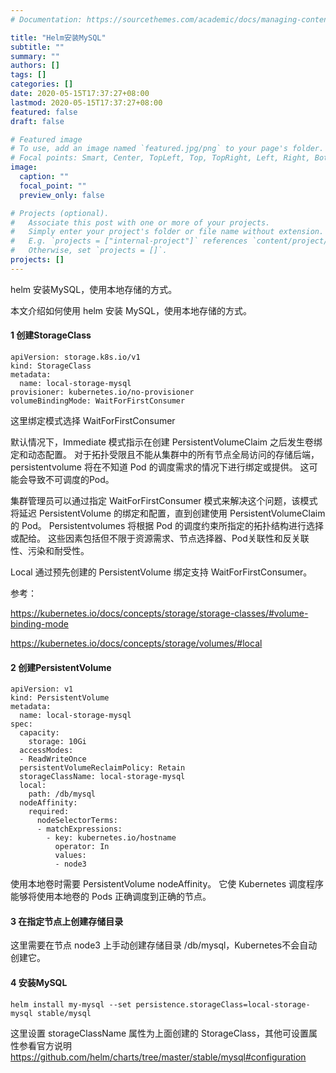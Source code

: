 ```yaml
---
# Documentation: https://sourcethemes.com/academic/docs/managing-content/

title: "Helm安装MySQL"
subtitle: ""
summary: ""
authors: []
tags: []
categories: []
date: 2020-05-15T17:37:27+08:00
lastmod: 2020-05-15T17:37:27+08:00
featured: false
draft: false

# Featured image
# To use, add an image named `featured.jpg/png` to your page's folder.
# Focal points: Smart, Center, TopLeft, Top, TopRight, Left, Right, BottomLeft, Bottom, BottomRight.
image:
  caption: ""
  focal_point: ""
  preview_only: false

# Projects (optional).
#   Associate this post with one or more of your projects.
#   Simply enter your project's folder or file name without extension.
#   E.g. `projects = ["internal-project"]` references `content/project/deep-learning/index.md`.
#   Otherwise, set `projects = []`.
projects: []
---
```


helm 安装MySQL，使用本地存储的方式。

本文介绍如何使用 helm 安装 MySQL，使用本地存储的方式。

#### 1 创建StorageClass

```
apiVersion: storage.k8s.io/v1
kind: StorageClass
metadata:
  name: local-storage-mysql
provisioner: kubernetes.io/no-provisioner
volumeBindingMode: WaitForFirstConsumer
```

这里绑定模式选择 WaitForFirstConsumer

默认情况下，Immediate 模式指示在创建 PersistentVolumeClaim 之后发生卷绑定和动态配置。 对于拓扑受限且不能从集群中的所有节点全局访问的存储后端，persistentvolume 将在不知道 Pod 的调度需求的情况下进行绑定或提供。 这可能会导致不可调度的Pod。

集群管理员可以通过指定 WaitForFirstConsumer 模式来解决这个问题，该模式将延迟 PersistentVolume 的绑定和配置，直到创建使用 PersistentVolumeClaim 的 Pod。 Persistentvolumes 将根据 Pod 的调度约束所指定的拓扑结构进行选择或配给。 这些因素包括但不限于资源需求、节点选择器、Pod关联性和反关联性、污染和耐受性。

Local 通过预先创建的 PersistentVolume 绑定支持 WaitForFirstConsumer。

参考：

https://kubernetes.io/docs/concepts/storage/storage-classes/#volume-binding-mode

https://kubernetes.io/docs/concepts/storage/volumes/#local

#### 2 创建PersistentVolume

```
apiVersion: v1
kind: PersistentVolume
metadata:
  name: local-storage-mysql
spec:
  capacity:
    storage: 10Gi
  accessModes:
  - ReadWriteOnce
  persistentVolumeReclaimPolicy: Retain
  storageClassName: local-storage-mysql
  local:
    path: /db/mysql
  nodeAffinity:
    required:
      nodeSelectorTerms:
      - matchExpressions:
        - key: kubernetes.io/hostname
          operator: In
          values:
          - node3
```

使用本地卷时需要 PersistentVolume nodeAffinity。 它使 Kubernetes 调度程序能够将使用本地卷的 Pods 正确调度到正确的节点。

#### 3 在指定节点上创建存储目录

这里需要在节点 node3 上手动创建存储目录 /db/mysql，Kubernetes不会自动创建它。

#### 4 安装MySQL

```
helm install my-mysql --set persistence.storageClass=local-storage-mysql stable/mysql
```

这里设置 storageClassName 属性为上面创建的 StorageClass，其他可设置属性参看官方说明 https://github.com/helm/charts/tree/master/stable/mysql#configuration